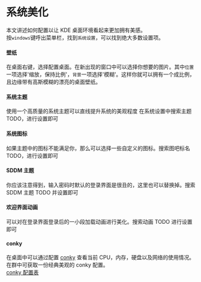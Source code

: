 # 系统美化

本文讲述如何配置以让 KDE 桌面环境看起来更加拥有美感。  
按`windows`键呼出菜单栏，找到`系统设置`，可以找到绝大多数设置项。

#### 壁纸

在桌面右键，选择配置桌面。在新出现的窗口中可以选择你想要的图片。其中`位置`一项选择'缩放，保持比例'，`背景`一项选择'模糊'。这样你就可以拥有一个成比例，且边缘带有高斯模糊的漂亮的桌面壁纸。

#### 系统主题

使用一个高质量的系统主题可以直线提升系统的美观程度
在系统设置中搜索主题 TODO，进行设置即可

#### 系统图标

如果主题中的图标不能满足你，那么可以选择一些自定义的图标。搜索图吧标名 TODO，进行设置即可

#### SDDM 主题

你应该注意得到，输入密码时默认的登录界面是很丑的，这里也可以替换掉。搜索 SDDM 主题 TODO 并设置即可

#### 欢迎界面动画

可以对在登录界面登录后的一小段加载动画进行美化。搜索动画 TODO 进行设置即可

#### conky

在桌面中可以通过配置 [conky](https://github.com/brndnmtthws/conky) 查看当前 CPU，内存，硬盘以及网络的使用情况。  
在群中可获取一份经典美观的 conky 配置。  
[conky 配置表](http://conky.sourceforge.net/config_settings.html)
